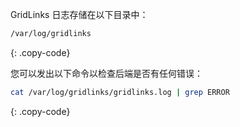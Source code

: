 GridLinks 日志存储在以下目录中：

```bash
/var/log/gridlinks
```
{: .copy-code}

您可以发出以下命令以检查后端是否有任何错误：

```bash
cat /var/log/gridlinks/gridlinks.log | grep ERROR
```
{: .copy-code}